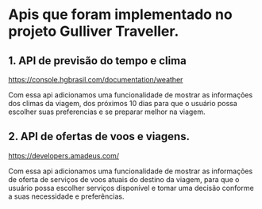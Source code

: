 <h1>Apis que foram implementado no projeto Gulliver Traveller.</h1>

<h2>1. API de previsão do tempo e clima </h2>
<a href="https://console.hgbrasil.com/documentation/weather">https://console.hgbrasil.com/documentation/weather </a>
<br>
<p>
Com essa api adicionamos uma funcionalidade de mostrar as informações dos climas da viagem, dos próximos 10 dias para que o usuário possa escolher suas preferencias e se preparar melhor na viagem.
</p>

<h2>2. API de ofertas de voos e viagens.</h2>
<a href="https://developers.amadeus.com/">https://developers.amadeus.com/ </a>
<br>
<p> 
Com essa api adicionamos uma funcionalidade de mostrar as informações de oferta de serviços de voos atuais do destino da viagem, para que o usuário possa escolher serviços disponível e tomar uma decisão conforme a suas necessidade e preferências. 
</p>





